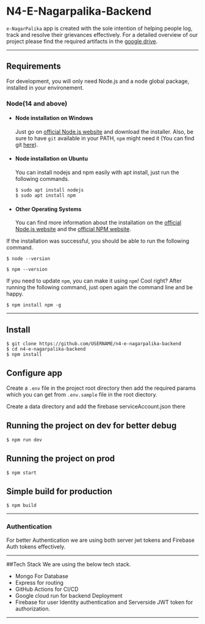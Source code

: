 # N4-E-Nagarpalika-Backend

`e-NagarPalika` app is created with the sole intention of helping people log, track and resolve their grievances effectively. For a detailed overview of our project please find the required artifacts in the [google drive](https://drive.google.com/drive/folders/1m65N-1Ti4YkbAydtNGISgpeh_c-oXefx).

---
## Requirements

For development, you will only need Node.js and a node global package, installed in your environement.

### Node(14 and above)
- #### Node installation on Windows

  Just go on [official Node.js website](https://nodejs.org/) and download the installer.
  Also, be sure to have `git` available in your PATH, `npm` might need it (You can find git [here](https://git-scm.com/)).

- #### Node installation on Ubuntu

  You can install nodejs and npm easily with apt install, just run the following commands.

      $ sudo apt install nodejs
      $ sudo apt install npm

- #### Other Operating Systems
  You can find more information about the installation on the [official Node.js website](https://nodejs.org/) and the [official NPM website](https://npmjs.org/).

If the installation was successful, you should be able to run the following command.

    $ node --version

    $ npm --version

If you need to update `npm`, you can make it using `npm`! Cool right? After running the following command, just open again the command line and be happy.

    $ npm install npm -g


---

## Install

    $ git clone https://github.com/USERNAME/n4-e-nagarpalika-backend
    $ cd n4-e-nagarpalika-backend
    $ npm install

## Configure app

Create a `.env` file in the project root directory then  add the required params which you can get from `.env.sample`  file in the root diectory.

Create a data directory and add the firebase serviceAccount.json there

## Running the project on dev for better debug

    $ npm run dev

## Running the project on prod

    $ npm start

## Simple build for production

    $ npm build
---
###
### Authentication 
For better Authentication we are using both server jwt tokens and Firebase Auth tokens effectively.

---

##Tech Stack
We are using the below tech stack.
- Mongo For Database
- Express for routing
- GitHub Actions for CI/CD
- Google cloud run for backend Deployment
- Firebase for user Identity authentication and Serverside JWT token for authorization.
---
